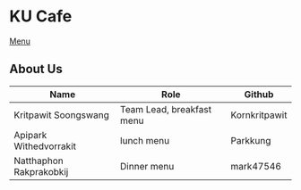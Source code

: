 # KU Cafe

[Menu](menu.md)

## About Us

| Name                    | Role                      | Github        |
| ----------------------- | ------------------------- | ------------- |
| Kritpawit Soongswang    | Team Lead, breakfast menu | Kornkritpawit |
| Apipark Withedvorrakit  | lunch menu                | Parkkung      |
| Natthaphon Rakprakobkij | Dinner menu               | mark47546     |

